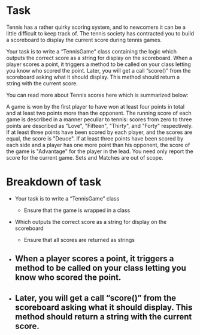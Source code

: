 <h1 align="centre">Task</h1>

Tennis has a rather quirky scoring system, and to newcomers it can be a little difficult to keep track of. The tennis society has contracted you to build a scoreboard to display the current score during tennis games.

Your task is to write a “TennisGame” class containing the logic which outputs the correct score as a string for display on the scoreboard. When a player scores a point, it triggers a method to be called on your class letting you know who scored the point. Later, you will get a call “score()” from the scoreboard asking what it should display. This method should return a string with the current score.

You can read more about Tennis scores here which is summarized below:

A game is won by the first player to have won at least four points in total and at least two points more than the opponent.
The running score of each game is described in a manner peculiar to tennis: scores from zero to three points are described as "Love", "Fifteen", "Thirty", and "Forty" respectively.
If at least three points have been scored by each player, and the scores are equal, the score is "Deuce".
If at least three points have been scored by each side and a player has one more point than his opponent, the score of the game is "Advantage" for the player in the lead.
You need only report the score for the current game. Sets and Matches are out of scope.

<h1 align="centre">Breakdown of task</h1>

- Your task is to write a “TennisGame” class

  - Ensure that the game is wrapped in a class

- Which outputs the correct score as a string for display on the scoreboard

  - Ensure that all scores are returned as strings

- ## When a player scores a point, it triggers a method to be called on your class letting you know who scored the point.

- ## Later, you will get a call “score()” from the scoreboard asking what it should display. This method should return a string with the current score.
